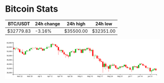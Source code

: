 # Bitcoin Stats

BTC/USDT|24h change|24h high|24h low|
|---|---|---|---|
|$32779.83|-3.16%|$35500.00|$32351.00|

<img src="./chart.svg">
